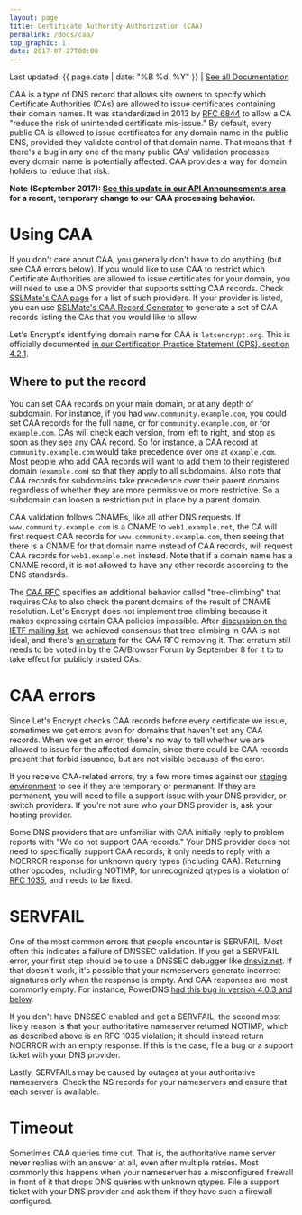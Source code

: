 ```yaml
---
layout: page
title: Certificate Authority Authorization (CAA)
permalink: /docs/caa/
top_graphic: 1
date: 2017-07-27T00:00
---
```


Last updated: {{ page.date | date: "%B %d, %Y" }} \| [See all Documentation](/docs/)

CAA is a type of DNS record that allows site owners to specify which Certificate
Authorities (CAs) are allowed to issue certificates containing their domain names. It
was standardized in 2013 by [RFC 6844](https://tools.ietf.org/html/rfc6844) to
allow a CA "reduce the risk of unintended certificate mis-issue." By default,
every public CA is allowed to issue certificates for any domain name in the
public DNS, provided they validate control of that domain name. That means that
if there's a bug in any one of the many public CAs' validation processes, every
domain name is potentially affected. CAA provides a way for domain holders to
reduce that risk.

**Note (September 2017): [See this update in our API Announcements area](https://community.letsencrypt.org/t/legacy-caa-implementation/42335) for a recent, temporary change to our CAA processing behavior.**

# Using CAA

If you don't care about CAA, you generally don't have to do anything (but see
CAA errors below). If you would like to use CAA to restrict which Certificate
Authorities are allowed to issue certificates for your domain, you will need to
use a DNS provider that supports setting CAA records. Check [SSLMate's CAA
page](https://sslmate.com/caa/support) for a list of such providers. If your
provider is listed, you can use
[SSLMate's CAA Record Generator](https://sslmate.com/caa/) to generate a
set of CAA records listing the CAs that you would like to allow.

Let's Encrypt's identifying domain name for CAA is `letsencrypt.org`. This is
officially documented [in our Certification Practice Statement
(CPS), section 4.2.1](https://letsencrypt.org/repository/).

## Where to put the record

You can set CAA records on your main domain, or at any depth of subdomain.
For instance, if you had `www.community.example.com`, you could set CAA records
for the full name, or for `community.example.com`, or for `example.com`. CAs
will check each version, from left to right, and stop as soon as they see any
CAA record. So for instance, a CAA record at `community.example.com` would take
precedence over one at `example.com`. Most people who add CAA records will want
to add them to their registered domain (`example.com`) so that they apply to all
subdomains. Also note that CAA records for subdomains take precedence over their
parent domains regardless of whether they are more permissive or more
restrictive. So a subdomain can loosen a restriction put in place by a parent
domain.

CAA validation follows CNAMEs, like all other DNS requests. If
`www.community.example.com` is a CNAME to `web1.example.net`, the CA will first
request CAA records for `www.community.example.com`, then seeing that there is a
CNAME for that domain name instead of CAA records, will request CAA records for
`web1.example.net` instead. Note that if a domain name has a CNAME record, it is
not allowed to have any other records according to the DNS standards.

The [CAA RFC](https://tools.ietf.org/html/rfc6844) specifies an additional
behavior called "tree-climbing" that requires CAs to also check the parent
domains of the result of CNAME resolution. Let's Encrypt does not implement tree
climbing because it makes expressing certain CAA policies impossible. After
[discussion on the IETF mailing
list](https://mailarchive.ietf.org/arch/msg/spasm/vHL260X6Zb2C0VSwDwa8VZC1Kw0),
we achieved consensus that tree-climbing in CAA is not ideal, and there's [an
erratum](https://www.rfc-editor.org/errata/eid5065) for the CAA RFC removing it.
That erratum still needs to be voted in by the CA/Browser Forum by September 8
for it to to take effect for publicly trusted CAs.

# CAA errors

Since Let's Encrypt checks CAA records before every certificate we issue, sometimes
we get errors even for domains that haven't set any CAA records. When we
get an error, there's no way to tell whether we are allowed to issue for the
affected domain, since there could be CAA records present that forbid issuance,
but are not visible because of the error.

If you receive CAA-related errors, try a few more times against our [staging
environment](/docs/staging-environment/) to see if they
are temporary or permanent. If they are permanent, you will need to file a
support issue with your DNS provider, or switch providers. If you're not sure
who your DNS provider is, ask your hosting provider.

Some DNS providers that are unfamiliar with CAA initially reply to problem
reports with "We do not support CAA records." Your DNS provider does not need
to specifically support CAA records; it only needs to reply with a
NOERROR response for unknown query types (including CAA). Returning other
opcodes, including NOTIMP, for unrecognized qtypes is a violation of [RFC
1035](https://tools.ietf.org/html/rfc1035), and needs to be fixed.

# SERVFAIL

One of the most common errors that people encounter is SERVFAIL. Most often this
indicates a failure of DNSSEC validation. If you get a SERVFAIL error, your
first step should be to use a DNSSEC debugger like
[dnsviz.net](http://dnsviz.net/). If that doesn't work, it's possible that your
nameservers generate incorrect signatures only when the response is empty. And
CAA responses are most commonly empty.  For instance, PowerDNS [had this bug in
version 4.0.3 and below](https://community.letsencrypt.org/t/caa-servfail-changes/38298/2?u=jsha).

If you don't have DNSSEC enabled and get a SERVFAIL, the second most likely
reason is that your authoritative nameserver returned NOTIMP, which as described
above is an RFC 1035 violation; it should instead return NOERROR with an empty
response. If this is the case, file a bug or a support ticket with your DNS provider.

Lastly, SERVFAILs may be caused by outages at your authoritative nameservers.
Check the NS records for your nameservers and ensure that each server is
available.

# Timeout

Sometimes CAA queries time out. That is, the authoritative name server never
replies with an answer at all, even after multiple retries. Most commonly this
happens when your nameserver has a misconfigured firewall in front of it that
drops DNS queries with unknown qtypes. File a support ticket with your DNS
provider and ask them if they have such a firewall configured.
